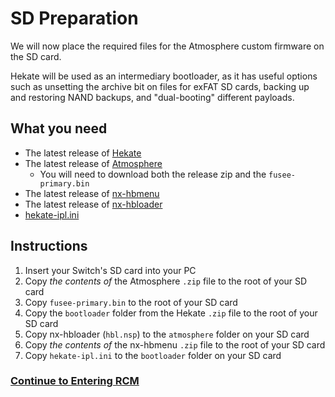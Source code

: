 # SD Preparation

We will now place the required files for the Atmosphere custom firmware on the SD card.

Hekate will be used as an intermediary bootloader, as it has useful options such as unsetting the archive bit on files for exFAT SD cards, backing up and restoring NAND backups, and "dual-booting" different payloads.

## What you need

- The latest release of [Hekate](https://github.com/CTCaer/hekate/releases/)
- The latest release of [Atmosphere](https://github.com/Atmosphere-NX/Atmosphere/releases) 
    - You will need to download both the release zip and the `fusee-primary.bin`
- The latest release of [nx-hbmenu](https://github.com/switchbrew/nx-hbmenu/releases)
- The latest release of [nx-hbloader](https://github.com/switchbrew/nx-hbloader/releases)
- [hekate-ipl.ini](../files/hekate_ipl.ini)

## Instructions

1. Insert your Switch's SD card into your PC
2. Copy *the contents of* the Atmosphere `.zip` file to the root of your SD card
3. Copy `fusee-primary.bin` to the root of your SD card
4. Copy the `bootloader` folder from the Hekate `.zip` file to the root of your SD card
5. Copy nx-hbloader (`hbl.nsp`) to the `atmosphere` folder on your SD card
6. Copy *the contents of* the nx-hbmenu `.zip` file to the root of your SD card
7. Copy `hekate-ipl.ini` to the `bootloader` folder on your SD card

### [Continue to Entering RCM](entering_rcm.md)